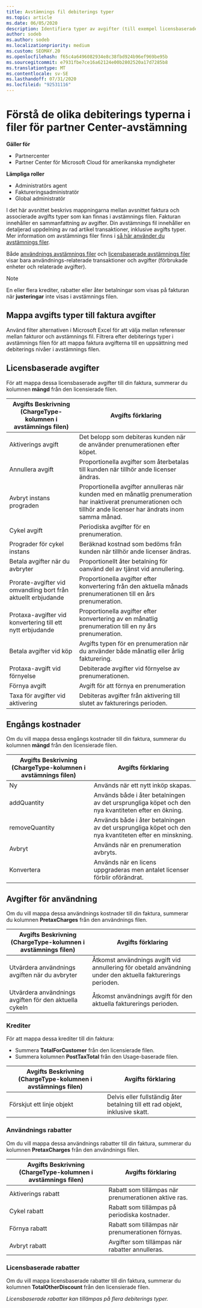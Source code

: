 ```yaml
---
title: Avstämnings fil debiterings typer
ms.topic: article
ms.date: 06/05/2020
description: Identifiera typer av avgifter (till exempel licensbaserade, användnings och engångs), krediter och rabatter i filer för partner Center-avstämning.
author: sodeb
ms.author: sodeb
ms.localizationpriority: medium
ms.custom: SEOMAY.20
ms.openlocfilehash: f65c4a6496082934e8c38fbd924b96ef969be95b
ms.sourcegitcommit: e7931fbe7ce16a62124e00b2802520a17d7285b8
ms.translationtype: MT
ms.contentlocale: sv-SE
ms.lasthandoff: 07/31/2020
ms.locfileid: "92531116"
---
```

# <a name="understand-the-different-charge-types-in-partner-center-reconciliation-files"></a>Förstå de olika debiterings typerna i filer för partner Center-avstämning

**Gäller för**

- Partnercenter
- Partner Center för Microsoft Cloud för amerikanska myndigheter

**Lämpliga roller**

- Administratörs agent
- Faktureringsadministratör
- Global administratör

I det här avsnittet beskrivs mappningarna mellan avsnittet faktura och associerade avgifts typer som kan finnas i avstämnings filen. Fakturan innehåller en sammanfattning av avgifter. Din avstämnings fil innehåller en detaljerad uppdelning av rad artikel transaktioner, inklusive avgifts typer. Mer information om avstämnings filer finns i [så här använder du avstämnings filer](use-the-reconciliation-files.md).

Både [användnings avstämnings filer](usage-based-recon-files.md) och [licensbaserade avstämnings filer](license-based-recon-files.md) visar bara användnings-relaterade transaktioner och avgifter (förbrukade enheter och relaterade avgifter).

> [!NOTE]
> En eller flera krediter, rabatter eller åter betalningar som visas på fakturan när **justeringar** inte visas i avstämnings filen.

## <a name="map-charge-types-to-invoice-charges"></a>Mappa avgifts typer till faktura avgifter

Använd filter alternativen i Microsoft Excel för att välja mellan referenser mellan fakturor och avstämnings fil. Filtrera efter debiterings typer i avstämnings filen för att mappa faktura avgifterna till en uppsättning med debiterings nivåer i avstämnings filen.

## <a name="license-based-charges"></a>Licensbaserade avgifter

För att mappa dessa licensbaserade avgifter till din faktura, summerar du kolumnen **mängd** från den licensierade filen.

| Avgifts Beskrivning (ChargeType-kolumnen i avstämnings filen) | Avgifts förklaring |
| ------------------------------------------------------------- | ------------------ |
| Aktiverings avgift | Det belopp som debiteras kunden när de använder prenumerationen efter köpet. |
| Annullera avgift | Proportionella avgifter som återbetalas till kunden när tillhör ande licenser ändras. |
| Avbryt instans prograden | Proportionella avgifter annulleras när kunden med en månatlig prenumeration har inaktiverat prenumerationen och tillhör ande licenser har ändrats inom samma månad. |
| Cykel avgift | Periodiska avgifter för en prenumeration. |
| Prograder för cykel instans | Beräknad kostnad som bedöms från kunden när tillhör ande licenser ändras. |
| Betala avgifter när du avbryter | Proportionellt åter betalning för oanvänd del av tjänst vid annullering. |
| Prorate-avgifter vid omvandling bort från aktuellt erbjudande | Proportionella avgifter efter konvertering från den aktuella månads prenumerationen till en års prenumeration. |
| Protaxa-avgifter vid konvertering till ett nytt erbjudande | Proportionella avgifter efter konvertering av en månatlig prenumeration till en ny års prenumeration. |
| Betala avgifter vid köp | Avgifts typen för en prenumeration när du använder både månatlig eller årlig fakturering. |
| Protaxa-avgift vid förnyelse | Debiterade avgifter vid förnyelse av prenumerationen. |
| Förnya avgift | Avgift för att förnya en prenumeration |
| Taxa för avgifter vid aktivering | Debiteras avgifter från aktivering till slutet av fakturerings perioden. |

## <a name="one-time-charges"></a>Engångs kostnader

Om du vill mappa dessa engångs kostnader till din faktura, summerar du kolumnen **mängd** från den licensierade filen.

| Avgifts Beskrivning (ChargeType-kolumnen i avstämnings filen) | Avgifts förklaring |
| ------------------------------------------------------------- | ------------------ |
| Ny | Används när ett nytt inköp skapas. |
| addQuantity | Används både i åter betalningen av det ursprungliga köpet och den nya kvantiteten efter en ökning. |
| removeQuantity | Används både i åter betalningen av det ursprungliga köpet och den nya kvantiteten efter en minskning. |
| Avbryt | Används när en prenumeration avbryts. |
| Konvertera | Används när en licens uppgraderas men antalet licenser förblir oförändrat. |

## <a name="usage-charges"></a>Avgifter för användning

Om du vill mappa dessa användnings kostnader till din faktura, summerar du kolumnen **PretaxCharges** från den användnings filen.

| Avgifts Beskrivning (ChargeType-kolumnen i avstämnings filen) | Avgifts förklaring |
| ------------------------------------------------------------- | ------------------ |
| Utvärdera användnings avgiften när du avbryter | Åtkomst användnings avgift vid annullering för obetald användning under den aktuella fakturerings perioden. |
| Utvärdera användnings avgiften för den aktuella cykeln | Åtkomst användnings avgift för den aktuella fakturerings perioden. |

### <a name="credits"></a>Krediter

För att mappa dessa krediter till din faktura:

- Summera **TotalForCustomer** från den licensierade filen.
- Summera kolumnen **PostTaxTotal** från den Usage-baserade filen.

| Avgifts Beskrivning (ChargeType-kolumnen i avstämnings filen) | Avgifts förklaring |
| ------------------------------------------------------------- | ------------------ |
| Förskjut ett linje objekt | Delvis eller fullständig åter betalning till ett rad objekt, inklusive skatt. |

### <a name="usage-based-discounts"></a>Användnings rabatter

Om du vill mappa dessa användnings rabatter till din faktura, summerar du kolumnen **PretaxCharges** från den användnings filen.

| Avgifts Beskrivning (ChargeType-kolumnen i avstämnings filen) | Avgifts förklaring |
| ------------------------------------------------------------- | ------------------ |
| Aktiverings rabatt | Rabatt som tillämpas när prenumerationen aktive ras. |
| Cykel rabatt | Rabatt som tillämpas på periodiska kostnader. |
| Förnya rabatt | Rabatt som tillämpas när prenumerationen förnyas. |
| Avbryt rabatt | Avgifter som tillämpas när rabatter annulleras. |

### <a name="license-based-discounts"></a>Licensbaserade rabatter

Om du vill mappa licensbaserade rabatter till din faktura, summerar du kolumnen **TotalOtherDiscount** från den licensierade filen.

*Licensbaserade rabatter kan tillämpas på flera debiterings typer.*
